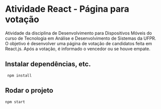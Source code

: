 # Atividade React - Página para votação

Atividade da disciplina de Desenvolvimento para Dispositivos Móveis do curso de Tecnologia em Análise e Desenvolvimento de Sistemas da UFPR. O objetivo é desenvolver uma página de votação de candidatos feita em React.js. Após a votação, é informado o vencedor ou se houve empate.

## Instalar dependências, etc.
```
 npm install
```
## Rodar o projeto
```
npm start
```

